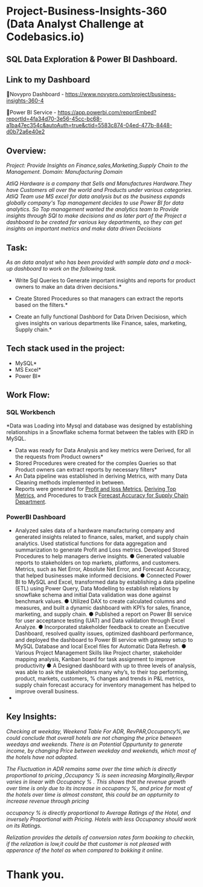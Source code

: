 # Project-Business-Insights-360 (Data Analyst Challenge at Codebasics.io)
## SQL Data Exploration & Power BI Dashboard.

## Link to my Dashboard
🔷Novypro Dashboard - https://www.novypro.com/project/business-insights-360-4

🔷Power BI Service  - https://app.powerbi.com/reportEmbed?reportId=4fa34d70-3e56-45cc-bc68-a1ba47ec354c&autoAuth=true&ctid=5583c874-04ed-477b-8448-d0b72a6e40e2

## Overview:
*Project: Provide Insights on Finance,sales,Marketing,Supply Chain to the Management.*
*Domain: Manufacturing Domain*

*AtliQ Hardware is a company that Sells and Manufactures Hardware.They have Customers all over the world and Products under various categories.
AtliQ Team use MS excel for data analysis but as the business expands globally company's Top management decides to use Power BI for data analytics.
So Top management wanted the analytics team to Provide insights through SQl to make decisions and as later part of the Project a dashboard to be created for various key departments, so they can get insights on  important metrics and make data driven Decisions*


 ## Task:

*As an data analyst who has been provided with sample data and a mock-up dashboard to work on the following task.*

* Write Sql Queries to Generate important insights and reports for product owners to make an data driven decisions.*

* Create Stored Procedures so that managers can extract the reports based on the filters.*

* Create an fully functional Dashbord for Data Driven Decisiosn, which gives insights on various departments like Finance, sales, marketing, Supply chain.*


## Tech stack used in the project:

* MySQL*
* MS Excel*
* Power BI*

## Work Flow:
### SQL Workbench

*Data was Loading into Mysql and database was designed by establishing relationships in a Snowflake schema format between the tables with ERD in MySQL.

* Data was ready for Data Analysis and key metrics were Derived, for all the requests from Product owners*
* Stored Procedures were created for the comples Queries so that Product owners can extract  reports by necessary filters*
* An Data pipeline was established in deriving Metrics, with many Data Cleaning methods implemented in between.
* Reports were generated for [Profit and loss Metrics](https://github.com/Abhilash17br/Project-Business-Insights-360/blob/main/Sql%20Insights-1%20Advance%20Finance%20Analysis..sql), [Deriving Top Metrics](https://github.com/Abhilash17br/Project-Business-Insights-360/blob/main/Sql%20Insights-2%20Advance%20Top%20Performer%20Analysis..sql), and Procedures to track [Forecast Accuracy for Supply Chain Department](https://github.com/Abhilash17br/Project-Business-Insights-360/blob/main/Sql%20Insights-3%20Advance%20Supply%20Chain%20%20Analysis..sql).

### PowerBI Dashboard
* Analyzed sales data of a hardware manufacturing company and generated insights related to finance, sales, market, and supply chain analytics.  Used statistical functions for data aggregation and summarization to generate Profit and Loss metrics. Developed Stored Procedures to help managers derive insights.
●	Generated valuable reports to stakeholders on top markets, platforms, and customers. Metrics, such as Net Error, Absolute Net Error, and Forecast Accuracy, that helped businesses make informed decisions.
●	Connected Power BI to MySQL and Excel, transformed data by establishing a data pipeline (ETL) using Power Query, Data Modelling to establish relations by snowflake schema and initial Data validation was done against benchmark values.
●	Utilized DAX to create calculated columns and measures, and built a dynamic dashboard with KPI’s for sales, finance, marketing, and supply chain.
●	Published a report on Power BI service for user acceptance testing (UAT) and Data validation through Excel Analyze.
●	Incorporated stakeholder feedback to create an Executive Dashboard, resolved quality issues, optimized dashboard performance, and deployed the dashboard to Power BI service with gateway setup to MySQL Database and local Excel files for Automatic Data Refresh. 
●	Various Project Management Skills like Project charter, stakeholder mapping analysis, Kanban board for task assignment to improve productivity
●	A Designed dashboard with up to three levels of analysis, was able to ask the stakeholders many why’s, to their top performing, product, markets, customers, % changes and trends in P&L metrics, supply chain forecast accuracy for inventory management has helped to improve overall business.
*



## Key Insights:

*Checking at weekday, Weekend Table For ADR, RevPAR,Occupancy%,we could conclude that overall hotels are not changing the price between weedays and weekends.
There is an Potential Oppurtunity to generate income, by changing Price between weekday and weekends, which most of the hotels have not adopted.*

*The Fluctuation in ADR remains same over the time which is directly proportional to pricing ,Occupancy % is seen increasing Marginally,Revpar varies in linear with Occupancy % . This shows that the revenue growth over time is only due to its increase in occupancy %, and price for most of the hotels over time is almost constant, this could be an oppturnity to increase revenue through pricing*

*occupancy %  is directly proportional to Average Ratings of the Hotel, and inversely Proportional with Pricing. Hotels with less Occupancy should work on its Ratings.*

*Relization provides the details of conversion rates form booking to checkin, if the relization is low,it could be that customer is not pleased with apperance of the hotel as when compared to bokking it online.*


# Thank you.
